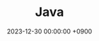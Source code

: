 ---
layout  : category
title   : Java
summary : category
date    : 2023-12-30 00:00:00 +0900
updated : 2023-12-30 00:00:00 +0900
tag     : 
toc     : true
public  : true
comment : false
parent  : [[/index]]
latex   : false
---